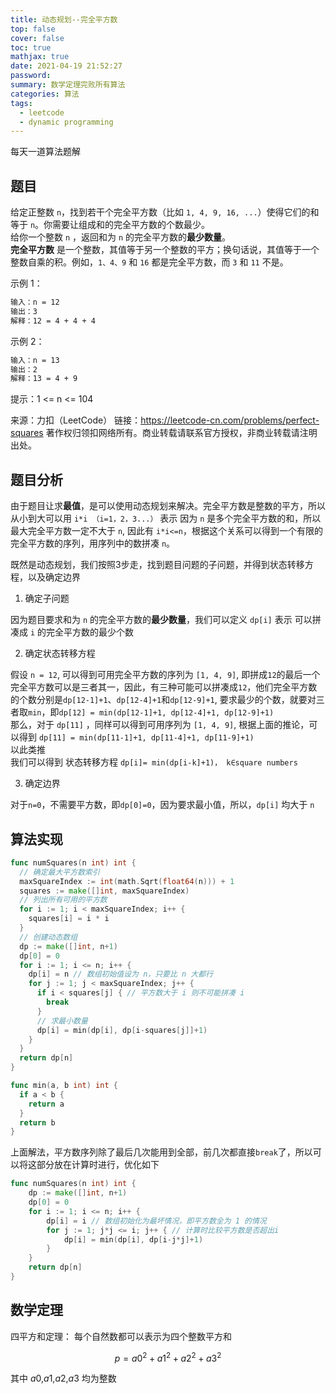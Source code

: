 ```yaml
---
title: 动态规划--完全平方数
top: false
cover: false
toc: true
mathjax: true
date: 2021-04-19 21:52:27
password:
summary: 数学定理完败所有算法
categories: 算法
tags: 
  - leetcode
  - dynamic programming
---
```


每天一道算法题解

## 题目

给定正整数 `n`，找到若干个完全平方数（比如 `1, 4, 9, 16, ...`）使得它们的和等于 `n`。你需要让组成和的完全平方数的个数最少。  
给你一个整数 `n` ，返回和为 `n` 的完全平方数的**最少数量**。  
**完全平方数** 是一个整数，其值等于另一个整数的平方；换句话说，其值等于一个整数自乘的积。例如，`1、4、9` 和 `16` 都是完全平方数，而 `3` 和 `11` 不是。

示例 1：

```txt
输入：n = 12
输出：3 
解释：12 = 4 + 4 + 4
```

示例 2：

```txt
输入：n = 13
输出：2
解释：13 = 4 + 9
```

提示：1 <= n <= 104

来源：力扣（LeetCode）
链接：<https://leetcode-cn.com/problems/perfect-squares>
著作权归领扣网络所有。商业转载请联系官方授权，非商业转载请注明出处。

## 题目分析

由于题目让求**最值**，是可以使用动态规划来解决。完全平方数是整数的平方，所以从小到大可以用 `i*i （i=1，2，3...）` 表示 因为 `n` 是多个完全平方数的和，所以最大完全平方数一定不大于 `n`, 因此有 `i*i<=n`，根据这个关系可以得到一个有限的完全平方数的序列，用序列中的数拼凑 `n`。  

既然是动态规划，我们按照3步走，找到题目问题的子问题，并得到状态转移方程，以及确定边界

1. 确定子问题

因为题目要求和为 `n` 的完全平方数的**最少数量**，我们可以定义 `dp[i]` 表示 可以拼凑成 `i` 的完全平方数的最少个数

2. 确定状态转移方程

假设 `n = 12`, 可以得到可用完全平方数的序列为 `[1, 4, 9]`, 即拼成`12`的最后一个完全平方数可以是三者其一，因此，有三种可能可以拼凑成`12`，他们完全平方数的个数分别是`dp[12-1]+1`、`dp[12-4]+1`和`dp[12-9]+1`, 要求最少的个数，就要对三者取`min`，即`dp[12] = min(dp[12-1]+1, dp[12-4]+1, dp[12-9]+1)`  
那么，对于 `dp[11]` ，同样可以得到可用序列为 `[1, 4, 9]`, 根据上面的推论，可以得到 `dp[11] = min(dp[11-1]+1, dp[11-4]+1, dp[11-9]+1)`  
以此类推  
我们可以得到 状态转移方程 `dp[i]= min(dp[i-k]+1)， k∈square numbers`

3. 确定边界

对于`n=0`，不需要平方数，即`dp[0]=0`，因为要求最小值，所以，`dp[i]` 均大于 `n`

## 算法实现

```go
func numSquares(n int) int {
  // 确定最大平方数索引
  maxSquareIndex := int(math.Sqrt(float64(n))) + 1
  squares := make([]int, maxSquareIndex)
  // 列出所有可用的平方数
  for i := 1; i < maxSquareIndex; i++ {
    squares[i] = i * i
  }
  // 创建动态数组
  dp := make([]int, n+1)
  dp[0] = 0
  for i := 1; i <= n; i++ {
    dp[i] = n // 数组初始值设为 n，只要比 n 大都行
    for j := 1; j < maxSquareIndex; j++ {
      if i < squares[j] { // 平方数大于 i 则不可能拼凑 i
        break
      }
      // 求最小数量
      dp[i] = min(dp[i], dp[i-squares[j]]+1)
    }
  }
  return dp[n]
}

func min(a, b int) int {
  if a < b {
    return a
  }
  return b
}
```

上面解法，平方数序列除了最后几次能用到全部，前几次都直接`break`了，所以可以将这部分放在计算时进行，优化如下

```go
func numSquares(n int) int {
    dp := make([]int, n+1)
    dp[0] = 0
    for i := 1; i <= n; i++ {
        dp[i] = i // 数组初始化为最坏情况，即平方数全为 1 的情况
        for j := 1; j*j <= i; j++ { // 计算时比较平方数是否超出i
            dp[i] = min(dp[i], dp[i-j*j]+1)
        }
    }
    return dp[n]
}
```

## 数学定理

四平方和定理： 每个自然数都可以表示为四个整数平方和

$$p=a0{^2}+a1{^2}+a2{^2}+a3{^2}$$

其中 $a0$,$a1$,$a2$,$a3$ 均为整数
